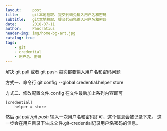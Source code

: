 ```yaml
---
layout:     post
title:      git本地拉取、提交代码免输入用户名和密码
subtitle:   git本地拉取、提交代码免输入用户名和密码
date:       2018-07-11
author:     Pancratius
header-img: img/home-bg-art.jpg
catalog: true
tags:
    - git
    - credential
    - 用户名、密码
---
```



解决 git pull 或者 git push 每次都要输入用户名和密码问题

方式一、命令行
git config --global credential.helper store

方式二、修改配置文件.config
在文件最后加上系列内容即可
```
[credential]
	helper = store
```  

然后 *git pull /git push* 输入一次用户名和密码即可，这个信息会被记录下来。 这一步会在用户目录下生成文件.git-credential记录用户名密码的信息。


